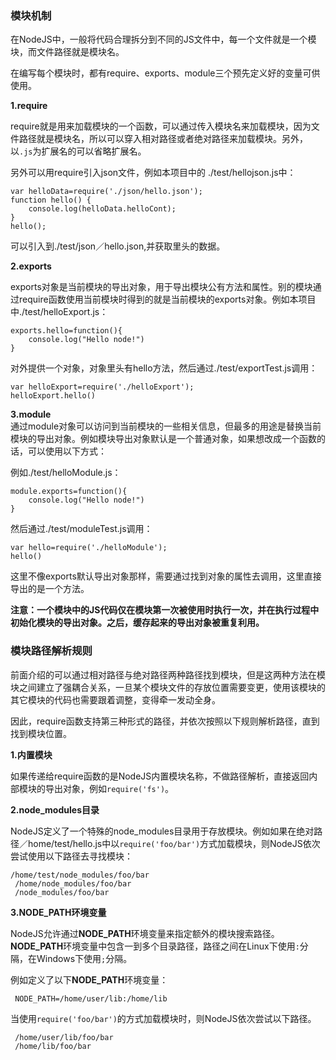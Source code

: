 ###  模块机制
在NodeJS中，一般将代码合理拆分到不同的JS文件中，每一个文件就是一个模块，而文件路径就是模块名。

在编写每个模块时，都有require、exports、module三个预先定义好的变量可供使用。

**1.require**

require就是用来加载模块的一个函数，可以通过传入模块名来加载模块，因为文件路径就是模块名，所以可以穿入相对路径或者绝对路径来加载模块。另外，以`.js`为扩展名的可以省略扩展名。

另外可以用require引入json文件，例如本项目中的	./test/hellojson.js中：

```
var helloData=require('./json/hello.json');
function hello() {
    console.log(helloData.helloCont);
}
hello();
```

可以引入到./test/json／hello.json,并获取里头的数据。

**2.exports**

exports对象是当前模块的导出对象，用于导出模块公有方法和属性。别的模块通过require函数使用当前模块时得到的就是当前模块的exports对象。例如本项目中./test/helloExport.js：

```
exports.hello=function(){
    console.log("Hello node!")
}
```

对外提供一个对象，对象里头有hello方法，然后通过./test/exportTest.js调用：

```
var helloExport=require('./helloExport');
helloExport.hello()
```

**3.module**	
通过module对象可以访问到当前模块的一些相关信息，但最多的用途是替换当前模块的导出对象。例如模块导出对象默认是一个普通对象，如果想改成一个函数的话，可以使用以下方式：

例如./test/helloModule.js：


```
module.exports=function(){
    console.log("Hello node!")
}
```

然后通过./test/moduleTest.js调用：

```
var hello=require('./helloModule');
hello()

```

这里不像exports默认导出对象那样，需要通过找到对象的属性去调用，这里直接导出的是一个方法。

**注意：一个模块中的JS代码仅在模块第一次被使用时执行一次，并在执行过程中初始化模块的导出对象。之后，缓存起来的导出对象被重复利用。**
###  模块路径解析规则

前面介绍的可以通过相对路径与绝对路径两种路径找到模块，但是这两种方法在模块之间建立了强耦合关系，一旦某个模块文件的存放位置需要变更，使用该模块的其它模块的代码也需要跟着调整，变得牵一发动全身。

因此，require函数支持第三种形式的路径，并依次按照以下规则解析路径，直到找到模块位置。


**1.内置模块**

如果传递给require函数的是NodeJS内置模块名称，不做路径解析，直接返回内部模块的导出对象，例如`require('fs')`。

**2.node_modules目录**

NodeJS定义了一个特殊的node_modules目录用于存放模块。例如如果在绝对路径／home/test/hello.js中以`require('foo/bar')`方式加载模块，则NodeJS依次尝试使用以下路径去寻找模块：

```
/home/test/node_modules/foo/bar
 /home/node_modules/foo/bar
 /node_modules/foo/bar
```

**3.NODE_PATH环境变量**

NodeJS允许通过**NODE_PATH**环境变量来指定额外的模块搜索路径。**NODE_PATH**环境变量中包含一到多个目录路径，路径之间在Linux下使用`:`分隔，在Windows下使用`;`分隔。

例如定义了以下**NODE_PATH**环境变量：

` NODE_PATH=/home/user/lib:/home/lib`


当使用`require('foo/bar')`的方式加载模块时，则NodeJS依次尝试以下路径。

```
 /home/user/lib/foo/bar
 /home/lib/foo/bar
```